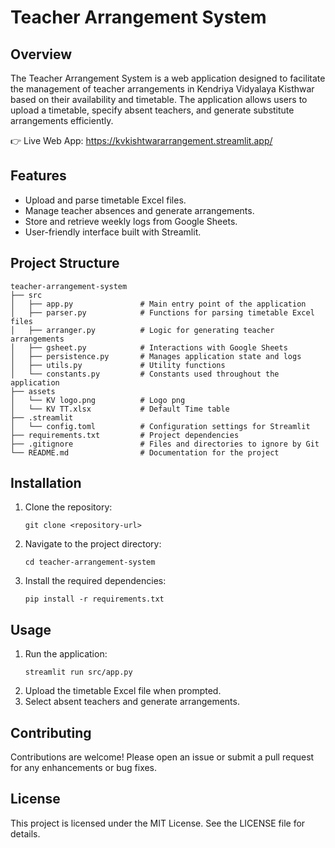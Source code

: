 # Teacher Arrangement System

## Overview
The Teacher Arrangement System is a web application designed to facilitate the management of teacher arrangements in Kendriya Vidyalaya Kisthwar based on their availability and timetable. The application allows users to upload a timetable, specify absent teachers, and generate substitute arrangements efficiently.

👉 Live Web App: https://kvkishtwararrangement.streamlit.app/

## Features
- Upload and parse timetable Excel files.
- Manage teacher absences and generate arrangements.
- Store and retrieve weekly logs from Google Sheets.
- User-friendly interface built with Streamlit.

## Project Structure
```
teacher-arrangement-system
├── src
│   ├── app.py               # Main entry point of the application
│   ├── parser.py            # Functions for parsing timetable Excel files
│   ├── arranger.py          # Logic for generating teacher arrangements
│   ├── gsheet.py            # Interactions with Google Sheets
│   ├── persistence.py       # Manages application state and logs
│   ├── utils.py             # Utility functions
│   └── constants.py         # Constants used throughout the application
├── assets
│   └── KV logo.png          # Logo png
│   └── KV TT.xlsx           # Default Time table
├── .streamlit
│   └── config.toml          # Configuration settings for Streamlit
├── requirements.txt         # Project dependencies
├── .gitignore               # Files and directories to ignore by Git
└── README.md                # Documentation for the project
```

## Installation
1. Clone the repository:
   ```
   git clone <repository-url>
   ```
2. Navigate to the project directory:
   ```
   cd teacher-arrangement-system
   ```
3. Install the required dependencies:
   ```
   pip install -r requirements.txt
   ```

## Usage
1. Run the application:
   ```
   streamlit run src/app.py
   ```
2. Upload the timetable Excel file when prompted.
3. Select absent teachers and generate arrangements.

## Contributing
Contributions are welcome! Please open an issue or submit a pull request for any enhancements or bug fixes.

## License
This project is licensed under the MIT License. See the LICENSE file for details.